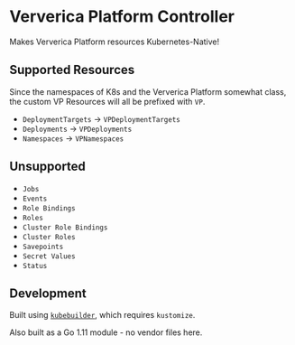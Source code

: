 # Ververica Platform Controller

Makes Ververica Platform resources Kubernetes-Native! 

## Supported Resources

Since the namespaces of K8s and the Ververica Platform somewhat class, the 
custom VP Resources will all be prefixed with `VP`.

* `DeploymentTargets` -> `VPDeploymentTargets`
* `Deployments` -> `VPDeployments`
* `Namespaces` -> `VPNamespaces`

## Unsupported

* `Jobs`
* `Events`
* `Role Bindings`
* `Roles`
* `Cluster Role Bindings`
* `Cluster Roles`
* `Savepoints`
* `Secret Values`
* `Status`


## Development

Built using [`kubebuilder`](https://github.com/kubernetes-sigs/kubebuilder),
which requires `kustomize`.

Also built as a Go 1.11 module - no vendor files here.